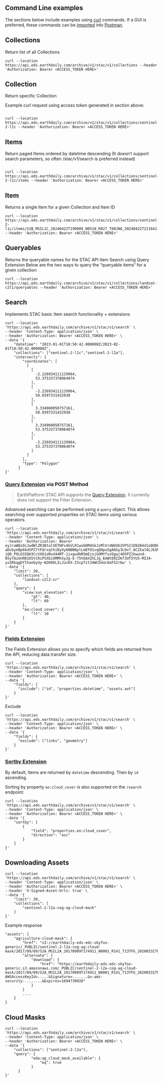 ## Command Line examples
The sections below include examples using [curl](https://curl.se/) commands. If a GUI is preferred, these commands can be [imported](https://learning.postman.com/docs/getting-started/importing-and-exporting-data/#importing-with-curl-commands) into [Postman](https://www.postman.com/).

## Collections 
Return list of all Collections 

```
curl --location https://api.eds.earthdaily.com/archive/v1/stac/v1/collections --header 'Authorization: Bearer <ACCESS_TOKEN HERE>'
```


## Collection

Return specific Collection 

Example curl request using access token generated in section above:

```

curl --location https://api.eds.earthdaily.com/archive/v1/stac/v1/collections/sentinel-2-l1c --header 'Authorization: Bearer <ACCESS_TOKEN HERE>'

```

## Items 
Return paged Items ordered by datetime descending (It doesn’t support search parameters, so often /stac/v1/search is preferred instead)

```

curl --location https://api.eds.earthdaily.com/archive/v1/stac/v1/collections/sentinel-2-l1c/items --header 'Authorization: Bearer <ACCESS_TOKEN HERE>'

```


## Item 
Returns a single Item for a given Collection and Item ID

```
curl --location https://api.eds.earthdaily.com/archive/v1/stac/v1/collections/sentinel-2-l1c/items/S2B_MSIL1C_20240422T190009_N0510_R027_T08JNQ_20240422T221641 --header 'Authorization: Bearer <ACCESS_TOKEN HERE>'
```

## Queryables 
Returns the queryable names for the STAC API Item Search using Query Extension
Below are the two ways to query the “queryable items“ for a given collection

```
curl --location https://api.eds.earthdaily.com/archive/v1/stac/v1/collections/landsat-c2l1/queryables --header 'Authorization: Bearer <ACCESS_TOKEN HERE>'
```

## Search  

Implements STAC basic Item search functionality  + extensions 

```
curl --location 'https://api.eds.earthdaily.com/archive/v1/stac/v1/search' \
--header 'Content-Type: application/json' \
--header 'Authorization: Bearer <ACCESS_TOKEN HERE>' \
--data '{
    "datetime": "2023-01-01T18:50:42.000000Z/2023-02-01T18:50:42.000000Z",
    "collections": ["sentinel-2-l1c","sentinel-2-l2a"],
    "intersects": {
        "coordinates": [
          [
            [
              -2.226934111129964,
              53.375337378064074
            ],
            [
              -2.226934111129964,
              50.0397331432938
            ],
            [
              3.334960050757161,
              50.0397331432938
            ],
            [
              3.334960050757161,
              53.375337378064074
            ],
            [
              -2.226934111129964,
              53.375337378064074
            ]
          ]
        ],
        "type": "Polygon"
      }
}'
```
### **[Query Extension](https://github.com/stac-api-extensions/query) via POST Method**

>EarthPlatform STAC API supports the [Query Extension](https://github.com/stac-api-extensions/query). It currently does not support the Filter Extension.

Advanced searching can be performed using a `query` object. This allows searching over supported properties on STAC items using various operators.

```
curl --location 'https://api.eds.earthdaily.com/archive/v1/stac/v1/search' \
--header 'Content-Type: application/json' \
--header 'Authorization: Bearer eyJraWQiOiJwdWlZR3BtalVETHFvdGVLR1wvbDM4SkJzMlVrdWVUb2VPS21EN1B4d1o0OD0iLCJhbGciOiJSUzI1NiJ9.eyJzdWIiOiI0dmowNHBwMnM0OWdsaGlnNnAxZ2VkZDNmbSIsInRva2VuX3VzZSI6ImFjY2VzcyIsInNjb3BlIjoiYWNjb3VudElkOnVzZXJJZFwvTTliTVlLYmlXRk4yZldBWnBlenhzdDozYTI1MmIzYjI2ZWQ0Y2FmYTI5ODA5ZWM3ZWExYzU2OCIsImF1dGhfdGltZSI6MTcxOTI1MTg5OCwiaXNzIjoiaHR0cHM6XC9cL2NvZ25pdG8taWRwLnVzLWVhc3QtMS5hbWF6b25hd3MuY29tXC91cy1lYXN0LTFfeGN3T3dseWlmIiwiZXhwIjoxNzE5MjU1NDk4LCJpYXQiOjE3MTkyNTE4OTgsInZlcnNpb24iOjIsImp0aSI6IjhkY2Y1NmY5LWU2Y2ItNDVmYS1hODY5LTMzZmY2OThlY2ExYiIsImNsaWVudF9pZCI6IjR2ajA0cHAyczQ5Z2xoaWc2cDFnZWRkM2ZtIn0.E41hOMFyESoS393u4GRCvySP6-aDvbyeBp6kdSPZ7tFQrxqthiByXy6NBN8plLmEFO1vqQHpu5gA6Gy3L0v7_ACZXa74LJk5MvbtTCmoMh9QlFrCkaTpjGmpzEIjDwn_KRumrhf5d_omE6GpeE6vrz4I9-jQ0_P9LO3IQH3CcVX61oRvd44MT-1jxgu4bM3mEinjGOMYfszOgaj4O5PZ1kwund-05yfAiUnM81D5tCRiPSXbiOMMhSy2g-E-75t6AXZhLJg_EmWtERZ2Kf3UT5YU5-MI34-yx2RkqgDYlhanbyUy-W2K0OLILJucKX-I5cpTzt24WCOnUc0aFS2r6w' \
--data '{
    "limit": 20,
    "collections": [
        "landsat-c2l2-sr"
    ],
    "query": {
        "view:sun_elevation": {
            "gt": 40,
            "lt": 60
        },
        "eo:cloud_cover": {
            "lt": 10
        }
    }
}'
```

### [Fields Extension](https://github.com/stac-api-extensions/fields)
The Fields Extension allows you to specify which fields are returned from the API, reducing data transfer size. 

```
curl --location 'https://api.eds.earthdaily.com/archive/v1/stac/v1/search' \
--header 'Content-Type: application/json' \
--header 'Authorization: Bearer <ACCESS_TOKEN HERE>' \
--data '{
    "fields": {
      "include": ["id", "properties.datetime", "assets.aot"]
    }
}'
```

Exclude 

```
curl --location 'https://api.eds.earthdaily.com/archive/v1/stac/v1/search' \
--header 'Content-Type: application/json' \
--header 'Authorization: Bearer <ACCESS_TOKEN HERE>' \
--data '{
    "fields": {
      "exclude": ["links", "geometry"]
    }
}'
```

### [Sortby Extension](https://github.com/stac-api-extensions/sort)
By default, Items are returned by `datetime` descending. Then by `id` ascending.

Sorting by property `eo:cloud_cover` is also supported on the `/search` endpoint:

```
curl --location 'https://api.eds.earthdaily.com/archive/v1/stac/v1/search' \
--header 'Content-Type: application/json' \
--header 'Authorization: Bearer <ACCESS_TOKEN HERE>' \
--data '{
    "sortby": [
        {
            "field": "properties.eo:cloud_cover",
            "direction": "asc"
        }
    ]
}'
```

## Downloading Assets

```
curl --location 'https://api.eds.earthdaily.com/archive/v1/stac/v1/search' \
--header 'Content-Type: application/json' \
--header 'Authorization: Bearer <ACCESS_TOKEN HERE>' \
--header 'X-Signed-Asset-Urls: true' \
--data '{
    "limit": 20,
    "collections": [
        "sentinel-2-l2a-cog-ag-cloud-mask"
    ]
}'

```

Example response
```
"assets": {
    "agriculture-cloud-mask": {
        "href": "s3://earthdaily-eds-edc-skyfox-generic/_PUBLIC/sentinel-2-l2a-cog-ag-cloud-mask/2017/09/09/S2A_MSIL2A_20170909T174911_N0001_R141_T13TFG_20200331T022338.SAFE_AG_CLOUD_MASK_20230412004218/S2A_MSIL2A_20170909T174911_N0001_R141_T13TFG_20200331T022338.SAFE_AG_CLOUD_MASK_20230412004218.tif",
        "alternate": {
            "download": {
                "href": "https://earthdaily-eds-edc-skyfox-generic.s3.amazonaws.com/_PUBLIC/sentinel-2-l2a-cog-ag-cloud-mask/2017/09/09/S2A_MSIL2A_20170909T174911_N0001_R141_T13TFG_20200331T022338.SAFE_AG_CLOUD_MASK_20230412004218/S2A_MSIL2A_20170909T174911_N0001_R141_T13TFG_20200331T022338.SAFE_AG_CLOUD_MASK_20230412004218.tif?AWSAccessKeyId=.....&Signature=.......&x-amz-security-........&Expires=1694739928"
            }
        }
        ....
    }
}
```

## Cloud Masks

```
curl --location 'https://api.eds.earthdaily.com/archive/v1/stac/v1/search' \
--header 'Content-Type: application/json' \
--header 'Authorization: Bearer <ACCESS_TOKEN HERE>' \
--data '{
    "collections": ["sentinel-2-l2a"],
    "query": {
            "eda:ag_cloud_mask_available": {
                "eq": true
            }
      }
}'
```